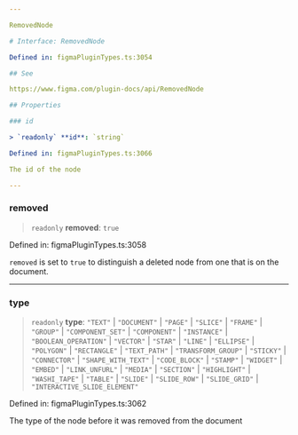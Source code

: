 ```yaml
---

RemovedNode

# Interface: RemovedNode

Defined in: figmaPluginTypes.ts:3054

## See

https://www.figma.com/plugin-docs/api/RemovedNode

## Properties

### id

> `readonly` **id**: `string`

Defined in: figmaPluginTypes.ts:3066

The id of the node

---
```


### removed

> `readonly` **removed**: `true`

Defined in: figmaPluginTypes.ts:3058

`removed` is set to `true` to distinguish a deleted node from one that is on the document.

---

### type

> `readonly` **type**: `"TEXT"` \| `"DOCUMENT"` \| `"PAGE"` \| `"SLICE"` \| `"FRAME"` \| `"GROUP"` \| `"COMPONENT_SET"` \| `"COMPONENT"` \| `"INSTANCE"` \| `"BOOLEAN_OPERATION"` \| `"VECTOR"` \| `"STAR"` \| `"LINE"` \| `"ELLIPSE"` \| `"POLYGON"` \| `"RECTANGLE"` \| `"TEXT_PATH"` \| `"TRANSFORM_GROUP"` \| `"STICKY"` \| `"CONNECTOR"` \| `"SHAPE_WITH_TEXT"` \| `"CODE_BLOCK"` \| `"STAMP"` \| `"WIDGET"` \| `"EMBED"` \| `"LINK_UNFURL"` \| `"MEDIA"` \| `"SECTION"` \| `"HIGHLIGHT"` \| `"WASHI_TAPE"` \| `"TABLE"` \| `"SLIDE"` \| `"SLIDE_ROW"` \| `"SLIDE_GRID"` \| `"INTERACTIVE_SLIDE_ELEMENT"`

Defined in: figmaPluginTypes.ts:3062

The type of the node before it was removed from the document
